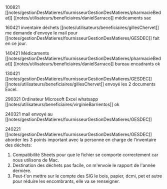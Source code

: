 100821 [[notes/gestionDesMatieres/fournisseurGestionDesMatieres/pharmacieBedat]] [[notes/utilisateurs/beneficiaires/danielSarraco]] médicaments sac

160421 inventaire déchets [[notes/utilisateurs/beneficiaires/gillesChervet]] me demande d'envoye le mail pour [[notes/gestionDesMatieres/fournisseurGestionDesMatieres/GESDEC]] fait en ce jour.

140421 Médicaments [[notes/gestionDesMatieres/fournisseurGestionDesMatieres/pharmacieBedat]] [[notes/utilisateurs/beneficiaires/danielSarraco]] bureau encadrants ok

130421 [[notes/gestionDesMatieres/fournisseurGestionDesMatieres/GESDEC]][[notes/utilisateurs/beneficiaires/gillesChervet]] envoyé les 2 documents Excel.

290321 Ordinateur Microsoft Excel whatsapp [[notes/utilisateurs/beneficiaires/virginieBarrientos]] ok

240321 mail envoyé au [[notes/gestionDesMatieres/fournisseurGestionDesMatieres/GESDEC]]

240221 [[notes/gestionDesMatieres/fournisseurGestionDesMatieres/GESDEC]] aborder les 3 points important avec la personne en charge de l'inventaire des déchets:

1. Compatibilité Sheets pour que le fichier se comporte correctement car nous utilisons de Mac.
2. Destination des déchets pas facile, on m'envoie le rapport de l'année dernière.
3. Peut-t'on mettre sur le compte des SIG le bois, papier, dcmi, pet et autre pour réduire les encombrants, elle va se renseigner.


